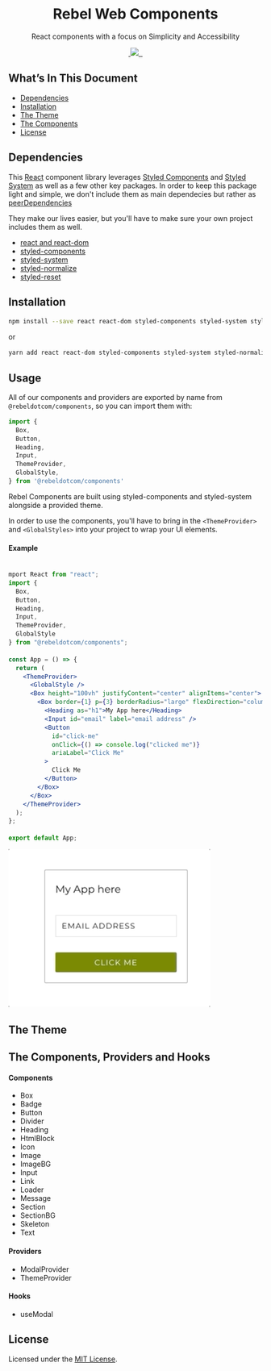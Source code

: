 <!-- <div align="center" style="background-color: #222328;">
  <a href="https://rebel.com" >
    <img style="background: #000;" alt="Gatsby" src="https://github.com/rebeldotcom/rebel-web-components/blob/master/static/rebel.svg" width="60" />
  </a>
</div> -->

<h1 align="center">Rebel Web Components</h1>

<p align="center">React components with a focus on Simplicity and Accessibility</p>

<p align="center">
  <a aria-label="npm package" href="https://www.npmjs.com/package/@rebeldotcom/components">
    <img alt="" src="https://img.shields.io/npm/v/@rebeldotcom/components?style=for-the-badge">
  </a>
  <a aria-label="contributors graph" href="https://github.com/rebeldotcom/rebel-web-components/graphs/contributors">
    <img src="https://img.shields.io/github/contributors/rebeldotcom/rebel-web-components?style=for-the-badge">
  </a>
  <a aria-label="last commit" href="https://github.com/rebeldotcom/rebel-web-components/commits/master">
    <img alt="" src=
  "https://img.shields.io/github/last-commit/rebeldotcom/rebel-web-components?style=for-the-badge">
  </a>
  
  <a aria-label="license" href="https://github.com/rebeldotcom/rebel-web-components/blob/master/LICENSE">
    <img src="https://img.shields.io/github/license/rebeldotcom/rebel-web-components?style=for-the-badge" alt="">
  </a>
</p>

## What’s In This Document

- [Dependencies](#dependencies)
- [Installation](#installation)
- [The Theme](#the-theme)
- [The Components](#the-components-providers-and-hooks)
- [License](#license)

## Dependencies

This [React](https://reactjs.org/) component library leverages [Styled Components](https://www.styled-components.com/) and [Styled System](https://styled-system.com/) as well as a few other key packages. In order to keep this package light and simple, we don't include them as main dependecies but rather as [peerDependencies](http://npm.github.io/using-pkgs-docs/package-json/types/peerdependencies.html)

They make our lives easier, but you'll have to make sure your own project includes them as well.

- [react and react-dom](https://reactjs.org/)
- [styled-components](https://www.styled-components.com/)
- [styled-system](https://styled-system.com/)
- [styled-normalize](https://github.com/sergeysova/styled-normalize)
- [styled-reset](https://github.com/zacanger/styled-reset)

## Installation

```sh
npm install --save react react-dom styled-components styled-system styled-normalize styled-reset @rebeldotcom/components
```

or

```sh
yarn add react react-dom styled-components styled-system styled-normalize styled-reset @rebeldotcom/components
```

## Usage

All of our components and providers are exported by name from `@rebeldotcom/components`, so you can import them with:

```js
import {
  Box,
  Button,
  Heading,
  Input,
  ThemeProvider,
  GlobalStyle,
} from '@rebeldotcom/components'
```

Rebel Components are built using styled-components and styled-system alongside a provided theme.

In order to use the components, you'll have to bring in the `<ThemeProvider>` and `<GlobalStyles>` into your project to wrap your UI elements.

#### Example

```jsx

mport React from "react";
import {
  Box,
  Button,
  Heading,
  Input,
  ThemeProvider,
  GlobalStyle
} from "@rebeldotcom/components";

const App = () => {
  return (
    <ThemeProvider>
      <GlobalStyle />
      <Box height="100vh" justifyContent="center" alignItems="center">
        <Box border={1} p={3} borderRadius="large" flexDirection="column">
          <Heading as="h1">My App here</Heading>
          <Input id="email" label="email address" />
          <Button
            id="click-me"
            onClick={() => console.log("clicked me")}
            ariaLabel="Click Me"
          >
            Click Me
          </Button>
        </Box>
      </Box>
    </ThemeProvider>
  );
};

export default App;

```

<img src="components-example.gif" width="400px" />

## The Theme

## The Components, Providers and Hooks

#### Components

- Box
- Badge
- Button
- Divider
- Heading
- HtmlBlock
- Icon
- Image
- ImageBG
- Input
- Link
- Loader
- Message
- Section
- SectionBG
- Skeleton
- Text

#### Providers

- ModalProvider
- ThemeProvider

#### Hooks

- useModal

## License

Licensed under the [MIT License](./LICENSE).
